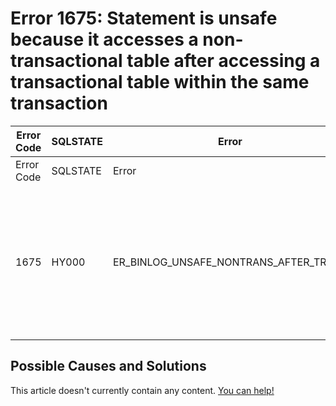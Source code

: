 
# Error 1675: Statement is unsafe because it accesses a non-transactional table after accessing a transactional table within the same transaction


| Error Code | SQLSTATE | Error | Description |
| --- | --- | --- | --- |
| Error Code | SQLSTATE | Error | Description |
| 1675 | HY000 | ER_BINLOG_UNSAFE_NONTRANS_AFTER_TRANS | Statement is unsafe because it accesses a non-transactional table after accessing a transactional table within the same transaction. |




## Possible Causes and Solutions


This article doesn't currently contain any content. [You can help!](/kb/en/writing-and-editing-knowledge-base-articles/)

